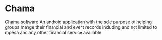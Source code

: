# Chama
Chama software
An android application with the sole purpose of helping groups mange their financial and event records including and not limited to 
mpesa and any other financial service available
